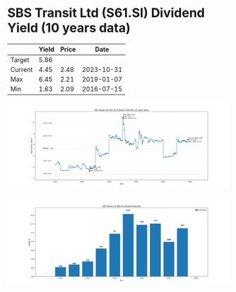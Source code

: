 # SBS Transit Ltd (S61.SI) Dividend Yield (10 years data)

|     | Yield   | Price | Date       |
|-----|---------|-------|------------|
| Target | 5.86 |  |  |
| Current | 4.45 | 2.48  | 2023-10-31 |
| Max | 6.45 | 2.21  | 2019-01-07 |
| Min | 1.63 | 2.09  | 2016-07-15 |

![Plot of Dividend Yield for SBS Transit Ltd (S61.SI)](S61_div_10.png)

![Plot of Annual Dividend Per Unit for SBS Transit Ltd (S61.SI)](S61_yearly_dpu.png)
